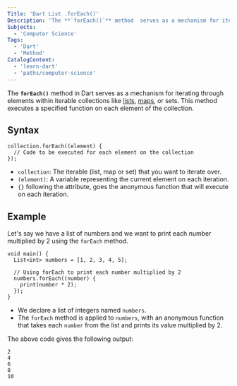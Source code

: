 ```yaml
---
Title: 'Dart List .forEach()'
Description: 'The **`forEach()`** method  serves as a mechanism for iterating through elements within iterable collections.'
Subjects:
  - 'Computer Science'
Tags:
  - 'Dart'
  - 'Method'
CatalogContent:
  - 'learn-dart'
  - 'paths/computer-science'
---
```


The **`forEach()`** method in Dart serves as a mechanism for iterating through elements within iterable collections like [lists](https://www.codecademy.com/resources/docs/dart/list), [maps](https://www.codecademy.com/resources/docs/dart/map), or sets. This method executes a specified function on each element of the collection.

## Syntax

```
collection.forEach((element) {
  // Code to be executed for each element on the collection
});
```

* `collection`: The iterable (list, map or set) that you want to iterate over.
* `(element)`: A variable representing the current element on each iteration.
* `{}` following the attribute, goes the anonymous function that will execute on each iteration.

## Example

Let's say we have a list of numbers and we want to print each number multiplied by 2 using the `forEach` method.

```
void main() {
  List<int> numbers = [1, 2, 3, 4, 5];

  // Using forEach to print each number multiplied by 2
  numbers.forEach((number) {
    print(number * 2);
  });
}
```

* We declare a list of integers named `numbers`.
* The `forEach` method is applied to `numbers`, with an anonymous function that takes each `number` from the list and prints its value multiplied by 2.

The above code gives the following output:

```
2
4
6
8
10
```